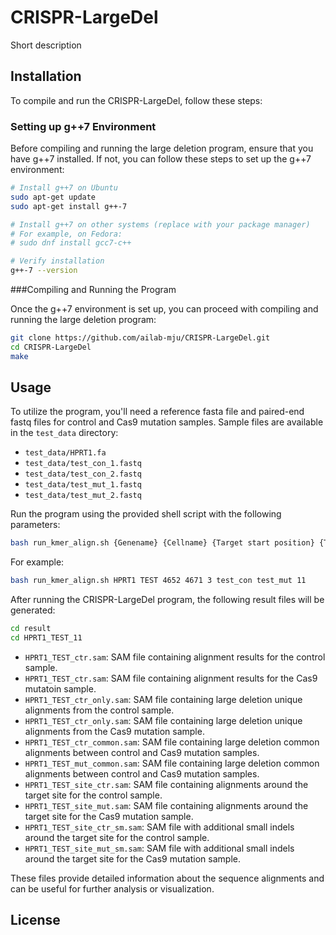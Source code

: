 # CRISPR-LargeDel 
Short description

## Installation
To compile and run the CRISPR-LargeDel, follow these steps:
### Setting up g++7 Environment

Before compiling and running the large deletion program, ensure that you have g++7 installed. If not, you can follow these steps to set up the g++7 environment:

```bash
# Install g++7 on Ubuntu
sudo apt-get update
sudo apt-get install g++-7

# Install g++7 on other systems (replace with your package manager)
# For example, on Fedora:
# sudo dnf install gcc7-c++

# Verify installation
g++-7 --version
```
###Compiling and Running the Program

Once the g++7 environment is set up, you can proceed with compiling and running the large deletion program:
```bash
git clone https://github.com/ailab-mju/CRISPR-LargeDel.git
cd CRISPR-LargeDel
make
```

## Usage

To utilize the program, you'll need a reference fasta file and paired-end fastq files for control and Cas9 mutation samples. Sample files are available in the `test_data` directory:

- `test_data/HPRT1.fa`
- `test_data/test_con_1.fastq`
- `test_data/test_con_2.fastq`
- `test_data/test_mut_1.fastq`
- `test_data/test_mut_2.fastq`

Run the program using the provided shell script with the following parameters:
```bash
bash run_kmer_align.sh {Genename} {Cellname} {Target start position} {Target end position} {Cleavage site from start position} {Control sample} {Cas9 Mutation sample} {K}
```
For example:
```bash
bash run_kmer_align.sh HPRT1 TEST 4652 4671 3 test_con test_mut 11
```

After running the CRISPR-LargeDel program, the following result files will be generated:
```bash
cd result
cd HPRT1_TEST_11
```

- `HPRT1_TEST_ctr.sam`: SAM file containing alignment results for the control sample.
- `HPRT1_TEST_ctr.sam`: SAM file containing alignment results for the Cas9 mutatoin sample.
- `HPRT1_TEST_ctr_only.sam`: SAM file containing large deletion unique alignments from the control sample.
- `HPRT1_TEST_ctr_only.sam`: SAM file containing large deletion unique alignments from the Cas9 mutation sample. 
- `HPRT1_TEST_ctr_common.sam`: SAM file containing large deletion common alignments between control and Cas9 mutation samples.
- `HPRT1_TEST_mut_common.sam`: SAM file containing large deletion common alignments between control and Cas9 mutation samples.
- `HPRT1_TEST_site_ctr.sam`: SAM file containing alignments around the target site for the control sample.
- `HPRT1_TEST_site_mut.sam`: SAM file containing alignments around the target site for the Cas9 mutation sample.
- `HPRT1_TEST_site_ctr_sm.sam`: SAM file with additional small indels around the target site for the control sample.
- `HPRT1_TEST_site_mut_sm.sam`: SAM file with additional small indels around the target site for the Cas9 mutation sample.

These files provide detailed information about the sequence alignments and can be useful for further analysis or visualization.

## License

